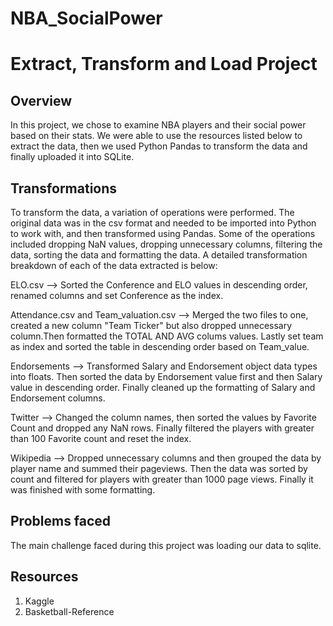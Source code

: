 # NBA_SocialPower
# Extract, Transform and Load Project

## Overview
In this project, we chose to examine NBA players and their social power based on their stats. We were able to use the resources listed below to extract the data, then we used Python Pandas to transform the data and finally uploaded it into SQLite.

## Transformations
To transform the data, a variation of operations were performed. The original data was in the csv format and needed to be imported into Python to work with, and then transformed using Pandas. Some of the operations included dropping NaN values, dropping unnecessary columns, filtering the data, sorting the data and formatting the data. A detailed transformation breakdown of each of the data extracted is below:

ELO.csv --> Sorted the Conference and ELO values in descending order, renamed columns and set Conference as the index.

Attendance.csv and Team_valuation.csv --> Merged the two files to one, created a new column "Team Ticker" but also dropped unnecessary column.Then formatted the TOTAL AND AVG colums values. Lastly set team as index and sorted the table in descending order based on Team_value.

Endorsements --> Transformed Salary and Endorsement object data types into floats. Then sorted the data by Endorsement value first and then Salary value in descending order. Finally cleaned up the formatting of Salary and Endorsement columns.

Twitter --> Changed the column names, then sorted the values by Favorite Count and dropped any NaN rows. Finally filtered the players with greater than 100 Favorite count and reset the index.

Wikipedia --> Dropped unnecessary columns and then grouped the data by player name and summed their pageviews. Then the data was sorted by count and filtered for players with greater than 1000 page views. Finally it was finished with some formatting.

## Problems faced
The main challenge faced during this project was loading our data to sqlite.


## Resources
 1. Kaggle
 2. Basketball-Reference


